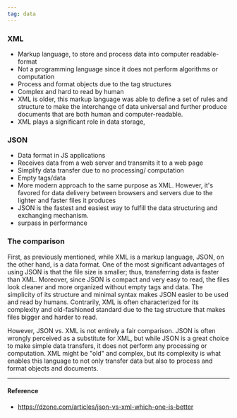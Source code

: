 ```yaml
---
tag: data
---
```


### XML

- Markup language, to store and process data into computer readable-format
- Not a programming language since it does not perform algorithms or computation
- Process and format objects due to the tag structures
- Complex and hard to read by human
- XML is older, this markup language was able to define a set of rules and
  structure to make the interchange of data universal and further produce
  documents that are both human and computer-readable.
- XML plays a significant role in data storage,

### JSON

- Data format in JS applications
- Receives data from a web server and transmits it to a web page
- Simplify data transfer due to no processing/ computation
- Empty tags/data
- More modern approach to the same purpose as XML. However, it's favored for
  data delivery between browsers and servers due to the lighter and faster files
  it produces
- JSON is the fastest and easiest way to fulfill the data structuring and
  exchanging mechanism.
- surpass in performance

### The comparison

First, as previously mentioned, while XML is a markup language, JSON, on the
other hand, is a data format. One of the most significant advantages of using
JSON is that the file size is smaller; thus, transferring data is faster than
XML. Moreover, since JSON is compact and very easy to read, the files look
cleaner and more organized without empty tags and data. The simplicity of its
structure and minimal syntax makes JSON easier to be used and read by humans.
Contrarily, XML is often characterized for its complexity and old-fashioned
standard due to the tag structure that makes files bigger and harder to read.

However, JSON vs. XML is not entirely a fair comparison. JSON is often wrongly
perceived as a substitute for XML, but while JSON is a great choice to make
simple data transfers, it does not perform any processing or computation. XML
might be "old" and complex, but its complexity is what enables this language to
not only transfer data but also to process and format objects and documents.

---

#### Reference

- https://dzone.com/articles/json-vs-xml-which-one-is-better
